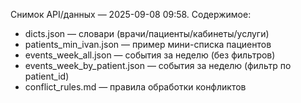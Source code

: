 ﻿Снимок API/данных — 2025-09-08 09:58.
Содержимое:
- dicts.json — словари (врачи/пациенты/кабинеты/услуги)
- patients_min_ivan.json — пример мини-списка пациентов
- events_week_all.json — события за неделю (без фильтров)
- events_week_by_patient.json — события за неделю (фильтр по patient_id)
- conflict_rules.md — правила обработки конфликтов
